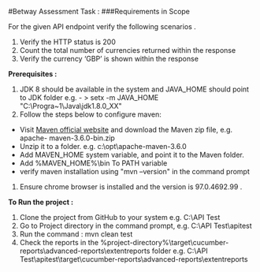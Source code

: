 #Betway Assessment Task :
###Requirements in Scope 

For the given API endpoint verify the following scenarios .

1.  Verify the HTTP status is 200
2.  Count the total number of currencies returned within the response
3.  Verify the currency ‘GBP’ is shown within the response

**Prerequisites :** 

1.  JDK 8 should be available in the system and JAVA_HOME should point to  JDK folder
 e.g. - > setx -m JAVA_HOME "C:\Progra~1\Java\jdk1.8.0_XX"
1.   Follow the steps below to configure maven:

- Visit [Maven official website](https://maven.apache.org/download.cgi) and download the Maven zip file, e.g. apache-   maven-3.6.0-bin.zip
- Unzip it to a folder. e.g. c:\opt\apache-maven-3.6.0
- Add MAVEN_HOME system variable, and point it to the Maven folder.
- Add %MAVEN_HOME%\bin To PATH variable
- verify maven installation using "mvn –version" in the command prompt 
1.   Ensure chrome browser is installed and the version is 97.0.4692.99 .

**To Run the project :**
1.  Clone the project from GitHub to your system e.g. C:\API Test
2.  Go to Project directory in the command prompt, e.g. C:\API Test\apitest
3.  Run the command :  mvn clean test
4.  Check the reports in the %project-directory%\target\cucumber-reports\advanced-reports\extentreports folder
    e.g. C:\API Test\apitest\target\cucumber-reports\advanced-reports\extentreports